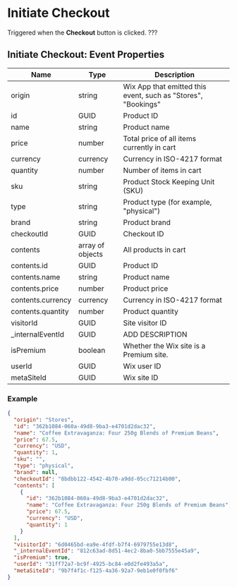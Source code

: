 # Initiate Checkout

Triggered when the **Checkout** button is clicked. ???

## Initiate Checkout: Event Properties

<!-- |Name|Type|Description|  
|---|---|---|  
|contents|array|All products in cart|  
|contents.id|text|Product ID|
|contents.name|text|Product name|
|contents.category|text|Collection name|
|contents.variant|text|Selected choice from 1st product option|
|contents.price|currency|Product price|
|contents.currency|currency|Currency in ISO-4217 format|
|contents.quantity|number|Quantity of product added to cart|
|origin|text|Wix App name, i.e Stores, Bookings |  
|isPremium|boolean|Whether the Wix site is Premium|  
|userId|text|User ID|  
|metaSiteId|text|Wix site ID| -->

| Name | Type  | Description |  
| --- | --- | --- |
| origin  | string  | Wix App that emitted this event, such as "Stores", "Bookings" |
| id | GUID  | Product ID  |
| name  | string  | Product name  |
| price  | number | Total price of all items currently in cart  |
| currency  | currency  | Currency in ISO-4217 format  |
| quantity  | number  | Number of items in cart  |
| sku  | string  | Product Stock Keeping Unit (SKU)  |
| type  |  string | Product type (for example, "physical") |
| brand  |  string | Product brand  |
| checkoutId  | GUID  | Checkout ID  |
| contents  | array of objects  | All products in cart  |
| contents.id  | GUID  | Product ID  |
| contents.name  | string  | Product name |
| contents.price  | number  | Product price |
| contents.currency  | currency  | Currency in ISO-4217 format  |
| contents.quantity  | number  | Product quantity  |
| visitorId  |  GUID | Site visitor ID |
| _internalEventId  | GUID  | ADD DESCRIPTION  |
| isPremium  |  boolean | Whether the Wix site is a Premium site. |  
| userId | GUID  | Wix user ID |  
| metaSiteId  | GUID  | Wix site ID |

### Example

```json
{
  "origin": "Stores",
  "id": "362b1084-060a-49d8-9ba3-e4701d2dac32",
  "name": "Coffee Extravaganza: Four 250g Blends of Premium Beans",
  "price": 67.5,
  "currency": "USD",
  "quantity": 1,
  "sku": "",
  "type": "physical",
  "brand": null,
  "checkoutId": "8bdbb122-4542-4b70-a9dd-05cc71214b00",
  "contents": [
    {
      "id": "362b1084-060a-49d8-9ba3-e4701d2dac32",
      "name": "Coffee Extravaganza: Four 250g Blends of Premium Beans",
      "price": 67.5,
      "currency": "USD",
      "quantity": 1
    }
  ],
  "visitorId": "6d0465bd-ea9e-4fdf-b7f4-6979755e13d8",
  "_internalEventId": "812c63ad-8d51-4ec2-8ba0-5bb7555e45a9",
  "isPremium": true,
  "userId": "31ff72a7-bc9f-4925-bc84-e0d2fe493a5a",
  "metaSiteId": "9b7f4f1c-f125-4a36-92a7-9eb1e0f0fbf6"
}
```
